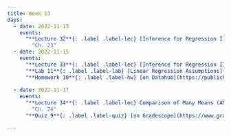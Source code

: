 ```yaml
---
title: Week 13
days:
  - date: 2022-11-13
    events:
      "**Lecture 32**{: .label .label-lec} [Inference for Regression I](https://ph142-ucb.github.io/fa23/src/lec/Lec32_Inference-for-regression.pdf)[(Recording)](https://berkeley.zoom.us/rec/share/kgb52Noi2m32MfALFqwYgad457YoRWhbspzAeGzbnnDtPPx0MGYnewLwBrEHJDdS.xr2bW69-GhvAx-j2)":
        "Ch. 23"
  - date: 2022-11-15
    events:
      "**Lecture 33**{: .label .label-lec} [Inference for Regression II](https://ph142-ucb.github.io/fa23/src/lec/Lec33_Inference-for-regression.pdf)": 
      "**Lab 11**{: .label .label-lab} [Linear Regression Assumptions](https://publichealth.datahub.berkeley.edu/hub/user-redirect/git-pull?repo=https%3A%2F%2Fgithub.com%2Fph142-ucb%2Fph142-fa23&urlpath=rstudio%2F&branch=main) (Due Nov 17th)":
      "**Homework 10**{: .label .label-hw} [on Datahub](https://publichealth.datahub.berkeley.edu/hub/user-redirect/git-pull?repo=https%3A%2F%2Fgithub.com%2Fph142-ucb%2Fph142-fa23&urlpath=rstudio%2F&branch=main)":
      
  - date: 2022-11-17
    events:
      "**Lecture 34**{: .label .label-lec} Comparison of Many Means (ANOVA)":
        "Ch. 24"
      "**Quiz 9**{: .label .label-quiz} [on Gradescope](https://www.gradescope.com/courses/575069) (Open 24hr, Due Nov. 17th, 11:59 PM PST)":
      
---
```

